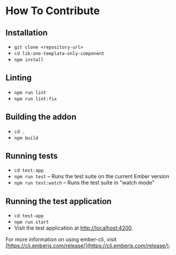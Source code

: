 # How To Contribute

## Installation

- `git clone <repository-url>`
- `cd lib-one-template-only-component`
- `npm install`

## Linting

- `npm run lint`
- `npm run lint:fix`

## Building the addon

- `cd .`
- `npm build`

## Running tests

- `cd test-app`
- `npm run test` – Runs the test suite on the current Ember version
- `npm run test:watch` – Runs the test suite in "watch mode"

## Running the test application

- `cd test-app`
- `npm run start`
- Visit the test application at [http://localhost:4200](http://localhost:4200).

For more information on using ember-cli, visit [https://cli.emberjs.com/release/](https://cli.emberjs.com/release/).
